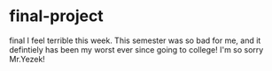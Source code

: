 # final-project
final
I feel terrible this week. 
This semester was so bad for me, and it defintiely has been my worst ever since going to college! I'm so sorry Mr.Yezek!
